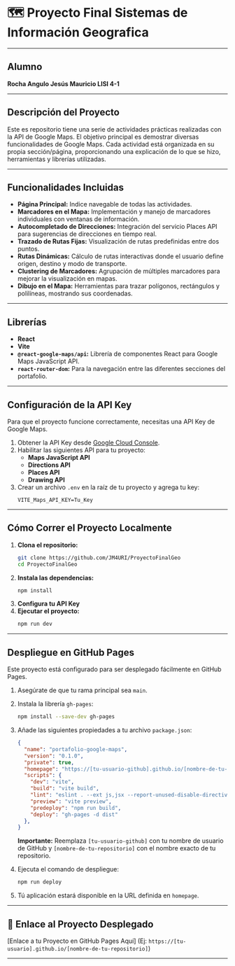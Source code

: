 # 🗺️ Proyecto Final Sistemas de Información Geografica

---

##  Alumno
**Rocha Angulo Jesús Mauricio LISI 4-1**

---

## Descripción del Proyecto

Este es repositorio tiene una serie de actividades prácticas realizadas con la API de Google Maps. El objetivo principal es demostrar diversas funcionalidades de Google Maps.
Cada actividad está organizada en su propia sección/página, proporcionando una explicación de lo que se hizo, herramientas y librerías utilizadas.

---

## Funcionalidades Incluidas
* **Página Principal:** Indice navegable de todas las actividades.
* **Marcadores en el Mapa:** Implementación y manejo de marcadores individuales con ventanas de información.
* **Autocompletado de Direcciones:** Integración del servicio Places API para sugerencias de direcciones en tiempo real.
* **Trazado de Rutas Fijas:** Visualización de rutas predefinidas entre dos puntos.
* **Rutas Dinámicas:** Cálculo de rutas interactivas donde el usuario define origen, destino y modo de transporte.
* **Clustering de Marcadores:** Agrupación de múltiples marcadores para mejorar la visualización en mapas.
* **Dibujo en el Mapa:** Herramientas para trazar polígonos, rectángulos y polilíneas, mostrando sus coordenadas.

---

## Librerías

* **React** 
* **Vite**
* **`@react-google-maps/api`:** Librería de componentes React para Google Maps JavaScript API.
* **`react-router-dom`:** Para la navegación entre las diferentes secciones del portafolio.
---

## Configuración de la API Key
Para que el proyecto funcione correctamente, necesitas una API Key de Google Maps.
1. Obtener la API Key desde [Google Cloud Console](https://console.cloud.com/).
2.  Habilitar las siguientes API para tu proyecto:
    * **Maps JavaScript API**
    * **Directions API**
    * **Places API**
    * **Drawing API**
3.  Crear un archivo `.env` en la raíz de tu proyecto y agrega tu key:
    ```
    VITE_Maps_API_KEY=Tu_Key
    ```

---

## Cómo Correr el Proyecto Localmente

1.  **Clona el repositorio:**
    ```bash
    git clone https://github.com/JM4URI/ProyectoFinalGeo
    cd ProyectoFinalGeo
    ```
2.  **Instala las dependencias:**
    ```bash
    npm install
    ```
3.  **Configura tu API Key** 
4.  **Ejecutar el proyecto:**
    ```bash
    npm run dev
    ```

---

## Despliegue en GitHub Pages

Este proyecto está configurado para ser desplegado fácilmente en GitHub Pages.

1.  Asegúrate de que tu rama principal sea `main`.
2.  Instala la librería `gh-pages`:
    ```bash
    npm install --save-dev gh-pages
    ```
3.  Añade las siguientes propiedades a tu archivo `package.json`:
    ```json
    {
      "name": "portafolio-google-maps",
      "version": "0.1.0",
      "private": true,
      "homepage": "https://[tu-usuario-github].github.io/[nombre-de-tu-repositorio]",
      "scripts": {
        "dev": "vite",
        "build": "vite build",
        "lint": "eslint . --ext js,jsx --report-unused-disable-directives --max-warnings 0",
        "preview": "vite preview",
        "predeploy": "npm run build",
        "deploy": "gh-pages -d dist"
      },
    }
    ```
    **Importante:** Reemplaza `[tu-usuario-github]` con tu nombre de usuario de GitHub y `[nombre-de-tu-repositorio]` con el nombre exacto de tu repositorio.

4.  Ejecuta el comando de despliegue:
    ```bash
    npm run deploy
    ```
5.  Tú aplicación estará disponible en la URL definida en `homepage`.

---

## 🔗 Enlace al Proyecto Desplegado
[Enlace a tu Proyecto en GitHub Pages Aquí]
(Ej: `https://[tu-usuario].github.io/[nombre-de-tu-repositorio]`)

---
